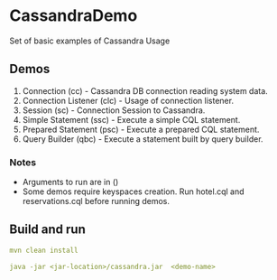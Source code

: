 # CassandraDemo

Set of basic examples of Cassandra Usage

## Demos
1. Connection (cc) - Cassandra DB connection reading system data.
2. Connection Listener (clc) - Usage of connection listener.
3. Session (sc) - Connection Session to Cassandra.
4. Simple Statement (ssc) - Execute a simple CQL statement.
5. Prepared Statement (psc) - Execute a prepared CQL statement.
6. Query Builder (qbc) - Execute a statement built by query builder.


### Notes
- Arguments to run are in ()
- Some demos require keyspaces creation. Run hotel.cql and reservations.cql before running demos.
## Build and run

```yaml
mvn clean install

java -jar <jar-location>/cassandra.jar  <demo-name>
```
